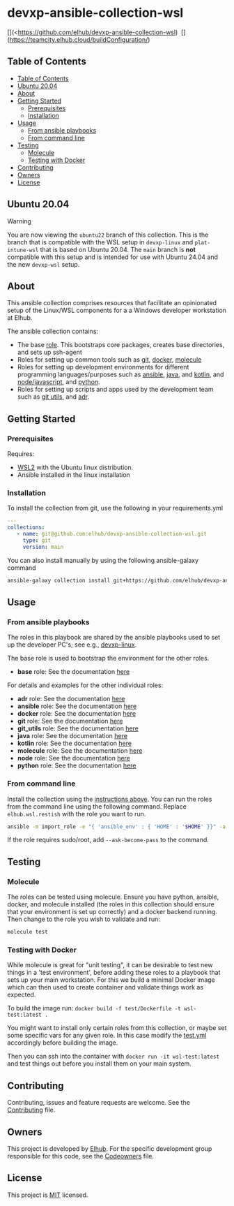 # devxp-ansible-collection-wsl

[<img src="https://img.shields.io/badge/repo-github-blue" alt="">](<https://github.com/elhub/devxp-ansible-collection-wsl)
[<img src="https://img.shields.io/badge/issues-jira-orange" alt="">](https://jira.elhub.cloud/projects/TD/issues)
[<img src="https://teamcity.elhub.cloud/app/rest/builds/buildType:(id:DevXP_AnsibleCollectionWsl)/statusIcon" alt="">](https://teamcity.elhub.cloud/buildConfiguration/<!--TODO Add TeamCity project ID here -->)
[<img src="https://sonar.elhub.cloud/api/project_badges/measure?project=no.elhub.devxp%3Adevxp-ansible-collection-wsl&metric=alert_status" alt="">](https://sonar.elhub.cloud/dashboard?id=no.elhub.devxp%3Adevxp-ansible-collection-wsl)
[<img src="https://sonar.elhub.cloud/api/project_badges/measure?project=no.elhub.devxp%3Adevxp-ansible-collection-wsl&metric=ncloc" alt="">](https://sonar.elhub.cloud/dashboard?id=no.elhub.devxp%3Adevxp-ansible-collection-wsl)
[<img src="https://sonar.elhub.cloud/api/project_badges/measure?project=no.elhub.devxp%3Adevxp-ansible-collection-wsl&metric=bugs" alt="">](https://sonar.elhub.cloud/dashboard?id=no.elhub.devxp%3Adevxp-ansible-collection-wsl)
[<img src="https://sonar.elhub.cloud/api/project_badges/measure?project=no.elhub.devxp%3Adevxp-ansible-collection-wsl&metric=vulnerabilities" alt="">](https://sonar.elhub.cloud/dashboard?id=no.elhub.devxp%3Adevxp-ansible-collection-wsl)
[<img src="https://sonar.elhub.cloud/api/project_badges/measure?project=no.elhub.devxp%3Adevxp-ansible-collection-wsl&metric=coverage" alt="">](https://sonar.elhub.cloud/dashboard?id=no.elhub.devxp%3Adevxp-ansible-collection-wsl)

## Table of Contents

* [Table of Contents](#table-of-contents)
* [Ubuntu 20.04](#ubuntu-2004)
* [About](#about)
* [Getting Started](#getting-started)
  * [Prerequisites](#prerequisites)
  * [Installation](#installation)
* [Usage](#usage)
  * [From ansible playbooks](#from-ansible-playbooks)
  * [From command line](#from-command-line)
* [Testing](#testing)
  * [Molecule](#molecule)
  * [Testing with Docker](#testing-with-docker)
* [Contributing](#contributing)
* [Owners](#owners)
* [License](#license)

## Ubuntu 20.04

> [!WARNING]
> You are now viewing the `ubuntu22` branch of this collection. This is the branch that is compatible with the WSL setup in `devxp-linux` and `plat-intune-wsl` that is based on Ubuntu 20.04. The `main` branch is **not** compatible with this setup and is intended for use with Ubuntu 24.04 and the new `devxp-wsl` setup.

## About

This ansible collection comprises resources that facilitate an opinionated setup of the Linux/WSL components for a
a Windows developer workstation at Elhub.

The ansible collection contains:

* The base [role](https://github.com/elhub/devxp-ansible-collection-wsl/tree/main/roles/base). This bootstraps core packages,
  creates base directories, and sets up ssh-agent
* Roles for setting up common tools such as [git](https://github.com/elhub/devxp-ansible-collection-wsl/tree/main/roles/git),
  [docker](https://github.com/elhub/devxp-ansible-collection-wsl/tree/main/roles/docker),
  [molecule](https://github.com/elhub/devxp-ansible-collection-wsl/tree/main/roles/molecule)
* Roles for setting up development environments for different programming languages/purposes such as
  [ansible](https://github.com/elhub/devxp-ansible-collection-wsl/tree/main/roles/ansible),
  [java](https://github.com/elhub/devxp-ansible-collection-wsl/tree/main/roles/java), and
  [kotlin](https://github.com/elhub/devxp-ansible-collection-wsl/tree/main/roles/kotlin), and
  [node/javascript](https://github.com/elhub/devxp-ansible-collection-wsl/tree/main/roles/node), and
  [python](https://github.com/elhub/devxp-ansible-collection-wsl/tree/main/roles/python).
* Roles for setting up scripts and apps used by the development team such as
  [git utils](https://github.com/elhub/devxp-ansible-collection-wsl/tree/main/roles/git_utils), and
  [adr](https://github.com/elhub/devxp-ansible-collection-wsl/tree/main/roles/adr).

## Getting Started

### Prerequisites

Requires:
- [WSL2](https://docs.microsoft.com/en-us/windows/wsl/install) with the Ubuntu linux distribution.
- Ansible installed in the linux installation

### Installation

To install the collection from git, use the following in your requirements.yml
```yaml
---
collections:
   - name: git@github.com:elhub/devxp-ansible-collection-wsl.git
     type: git
     version: main
```

You can also install manually by using the following ansible-galaxy command

```bash
ansible-galaxy collection install git+https://github.com/elhub/devxp-ansible-collection-wsl
```

## Usage

### From ansible playbooks

The roles in this playbook are shared by the ansible playbooks used to set up the developer PC's; see e.g.,
[devxp-linux](https://github.com/elhub/devxp-linux).

The base role is used to bootstrap the environment for the other roles.

* **base** role: See the documentation [here](https://github.com/elhub/devxp-ansible-collection-wsl/blob/main/roles/base/README.md)

For details and examples for the other individual roles:

* **adr** role: See the documentation [here](https://github.com/elhub/devxp-ansible-collection-wsl/blob/main/roles/adr/README.md)
* **ansible** role: See the documentation [here](https://github.com/elhub/devxp-ansible-collection-wsl/blob/main/roles/ansible/README.md)
* **docker** role: See the documentation [here](https://github.com/elhub/devxp-ansible-collection-wsl/blob/main/roles/docker/README.md)
* **git** role: See the documentation [here](https://github.com/elhub/devxp-ansible-collection-wsl/blob/main/roles/git/README.md)
* **git_utils** role: See the documentation [here](https://github.com/elhub/devxp-ansible-collection-wsl/blob/main/roles/git_utils/README.md)
* **java** role: See the documentation [here](https://github.com/elhub/devxp-ansible-collection-wsl/blob/main/roles/java/README.md)
* **kotlin** role: See the documentation [here](https://github.com/elhub/devxp-ansible-collection-wsl/blob/main/roles/kotlin/README.md)
* **molecule** role: See the documentation [here](https://github.com/elhub/devxp-ansible-collection-wsl/blob/main/roles/molecule/README.md)
* **node** role: See the documentation [here](https://github.com/elhub/devxp-ansible-collection-wsl/blob/main/roles/node/README.md)
* **python** role: See the documentation [here](https://github.com/elhub/devxp-ansible-collection-wsl/blob/main/roles/python/README.md)

### From command line

Install the collection using the [instructions above](#installation).
You can run the roles from the command line using the following command.
Replace `elhub.wsl.restish` with the role you want to run.

```bash
ansible -m import_role -e "{ 'ansible_env' : { 'HOME' : '$HOME' }}" -a name=elhub.wsl.restish localhost
```

If the role requires sudo/root, add `--ask-become-pass` to the command.

## Testing

### Molecule

The roles can be tested using molecule. Ensure you have python, ansible, docker, and molecule installed (the roles in this collection should ensure that your environment is set up correctly) and a docker backend running. Then change to the role you wish to validate and run:

```bash
molecule test
```

### Testing with Docker

While molecule is great for "unit testing", it can be desirable to test new things in a 'test environment', before adding these roles to a playbook that sets up your main workstation. For this we build a minimal Docker image which can then used to create container and validate things work as expected.

To build the image run: `docker build -f test/Dockerfile -t wsl-test:latest .`

You might want to install only certain roles from this collection, or maybe set some specific vars for any given role. In this case modify the [test.yml](test/test.yml) accordingly before building the image.

Then you can ssh into the container with `docker run -it wsl-test:latest` and test things out before you install them on your main system.

## Contributing

Contributing, issues and feature requests are welcome. See the
[Contributing](https://github.com/elhub/devxp-ansible-collection-wsl/blob/main/CONTRIBUTING.md) file.

## Owners

This project is developed by [Elhub](https://wwww.elhub.no). For the specific development group responsible for this
code, see the [Codeowners](https://github.com/elhub/devxp-ansible-collection-wsl/blob/main/CODEOWNERS) file.

## License

This project is [MIT](https://github.com/elhub/devxp-ansible-collection-wsl/blob/main/LICENSE.md) licensed.
